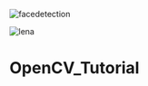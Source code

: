 ![facedetection](https://user-images.githubusercontent.com/77828640/130759489-98abea15-8d95-4f75-b13e-121c2c160ba0.jpeg)

![lena](https://user-images.githubusercontent.com/77828640/130759608-aaf07646-2211-4010-a671-67b7254146bd.png)

# OpenCV_Tutorial
